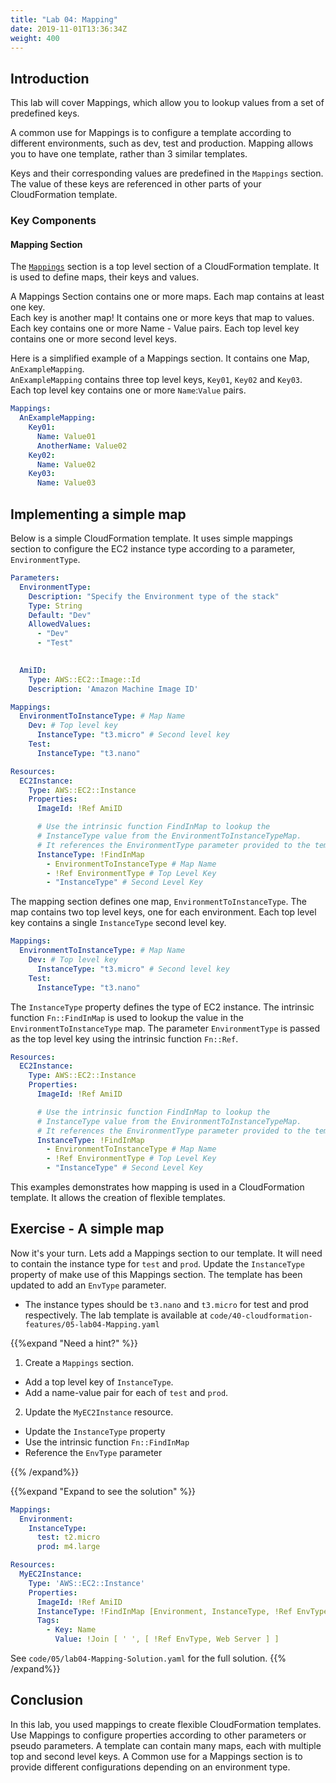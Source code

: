 ```yaml
---
title: "Lab 04: Mapping"
date: 2019-11-01T13:36:34Z
weight: 400
---
```


## Introduction

This lab will cover Mappings, which allow you to lookup values from a set of predefined keys.

A common use for Mappings is to configure a template according to different environments, such as dev, test and production.
 Mapping allows you to have one template, rather than 3 similar templates. 
 
 Keys and their corresponding values are predefined in the `Mappings` section. The value of these keys are referenced in other parts of your CloudFormation template.

### Key Components

#### Mapping Section

The [`Mappings`](https://docs.aws.amazon.com/AWSCloudFormation/latest/UserGuide/mappings-section-structure.html) section is a top level section of a CloudFormation template. It is used to define maps, their keys and values.


A Mappings Section contains one or more maps. Each map contains at least one key. \
Each key is another map! It contains one or more keys that map to values.
Each key contains one or more Name - Value pairs. Each top level key  contains one or more second level keys.


Here is a simplified example of a Mappings section. It contains one Map, `AnExampleMapping`. \
`AnExampleMapping` contains three top level keys, `Key01`, `Key02` and `Key03`. \
Each top level key contains one or more `Name`:`Value` pairs.

```yaml
Mappings: 
  AnExampleMapping: 
    Key01: 
      Name: Value01
      AnotherName: Value02
    Key02: 
      Name: Value02
    Key03: 
      Name: Value03
```


## Implementing a simple map

Below is a simple CloudFormation template. It uses simple mappings section to configure the EC2 instance type according to a parameter, `EnvironmentType`.

```yaml
Parameters:
  EnvironmentType: 
    Description: "Specify the Environment type of the stack"
    Type: String
    Default: "Dev"
    AllowedValues:
      - "Dev"
      - "Test"

    
  AmiID:
    Type: AWS::EC2::Image::Id
    Description: 'Amazon Machine Image ID'

Mappings:
  EnvironmentToInstanceType: # Map Name
    Dev: # Top level key
      InstanceType: "t3.micro" # Second level key
    Test:
      InstanceType: "t3.nano"

Resources:
  EC2Instance:
    Type: AWS::EC2::Instance
    Properties: 
      ImageId: !Ref AmiID

      # Use the intrinsic function FindInMap to lookup the 
      # InstanceType value from the EnvironmentToInstanceTypeMap.
      # It references the EnvironmentType parameter provided to the template
      InstanceType: !FindInMap
        - EnvironmentToInstanceType # Map Name
        - !Ref EnvironmentType # Top Level Key
        - "InstanceType" # Second Level Key
```

The mapping section defines one map, `EnvironmentToInstanceType`.
The map contains two top level keys, one for each environment.
Each top level key contains a single `InstanceType` second level key.
```yaml
Mappings:
  EnvironmentToInstanceType: # Map Name
    Dev: # Top level key
      InstanceType: "t3.micro" # Second level key
    Test:
      InstanceType: "t3.nano"
```

The `InstanceType` property defines the type of EC2 instance. The intrinsic function `Fn::FindInMap` is used to lookup the value in the `EnvironmentToInstanceType` map.
The parameter `EnvironmentType` is passed as the top level key using the intrinsic function `Fn::Ref`.

```yaml
Resources:
  EC2Instance:
    Type: AWS::EC2::Instance
    Properties: 
      ImageId: !Ref AmiID

      # Use the intrinsic function FindInMap to lookup the 
      # InstanceType value from the EnvironmentToInstanceTypeMap.
      # It references the EnvironmentType parameter provided to the template
      InstanceType: !FindInMap
        - EnvironmentToInstanceType # Map Name
        - !Ref EnvironmentType # Top Level Key
        - "InstanceType" # Second Level Key
```


This examples demonstrates how mapping is used in a CloudFormation template. It allows the creation of flexible templates. 

## Exercise - A simple map
Now it's your turn.
Lets add a Mappings section to our template. It will need to contain the instance type for `test` and `prod`. 
Update the `InstanceType` property of make use of this Mappings section.
The template has been updated to add an `EnvType` parameter.

* The instance types should be `t3.nano` and `t3.micro` for test and prod respectively.
The lab template is available at `code/40-cloudformation-features/05-lab04-Mapping.yaml`

{{%expand "Need a hint?" %}}
1. Create a `Mappings` section. 
  * Add a top level key of `InstanceType`.
  * Add a name-value pair for each of `test` and `prod`.
2. Update the `MyEC2Instance` resource.
  * Update the `InstanceType` property
  * Use the intrinsic function `Fn::FindInMap`
  * Reference the `EnvType` parameter

{{% /expand%}}

{{%expand "Expand to see the solution" %}}
```yaml
Mappings:
  Environment:
    InstanceType:
      test: t2.micro
      prod: m4.large

Resources:
  MyEC2Instance:
    Type: 'AWS::EC2::Instance'
    Properties:
      ImageId: !Ref AmiID
      InstanceType: !FindInMap [Environment, InstanceType, !Ref EnvType]
      Tags:
        - Key: Name
          Value: !Join [ ' ', [ !Ref EnvType, Web Server ] ]

```

See `code/05/lab04-Mapping-Solution.yaml` for the full solution.
{{% /expand%}}

## Conclusion

In this lab, you used mappings to create flexible CloudFormation templates. Use Mappings to configure properties according to other parameters or pseudo parameters. A template can contain many maps, each with multiple top and second level keys. A Common use for a Mappings section is to provide different configurations depending on an environment type.

